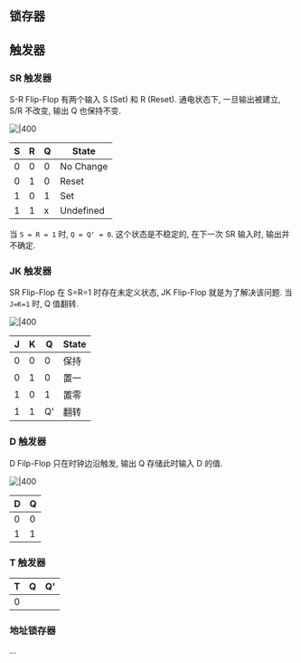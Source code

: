 ## 锁存器 

## 触发器

### SR 触发器

S-R Flip-Flop 有两个输入 S (Set) 和 R (Reset). 通电状态下, 一旦输出被建立, S/R 不改变, 输出 Q 也保持不变.

![|400](../../attach/Pasted%20image%2020250320160726.avif)

| S   | R   | Q   | State     |
| --- | --- | --- | --------- |
| 0   | 0   | 0   | No Change |
| 0   | 1   | 0   | Reset     |
| 1   | 0   | 1   | Set       |
| 1   | 1   | x   | Undefined          |

当 `S = R = 1` 时, `Q = Q' = 0`. 这个状态是不稳定的, 在下一次 SR 输入时, 输出并不确定.

### JK 触发器

SR Flip-Flop 在 S=R=1 时存在未定义状态, JK Flip-Flop 就是为了解决该问题. 当 `J=K=1` 时, Q 值翻转.

![|400](../../attach/Pasted%20image%2020250320161839.avif)

| J   | K   | Q      | State     |
| --- | --- | ------ | --------- |
| 0   | 0   | 0      | 保持 |
| 0   | 1   | 0      | 置一     |
| 1   | 0   | 1      | 置零       |
| 1   | 1   | Q' | 翻转          |

### D 触发器

D Filp-Flop 只在时钟边沿触发, 输出 Q 存储此时输入 D 的值.

![|400](../../attach/Pasted%20image%2020250320162234.avif)

| D   | Q   |
| --- | --- |
| 0   | 0   |
| 1    |    1 |

### T 触发器

| T   | Q   | Q'  |
| --- | --- | --- |
| 0    |     |     |

### 地址锁存器

...